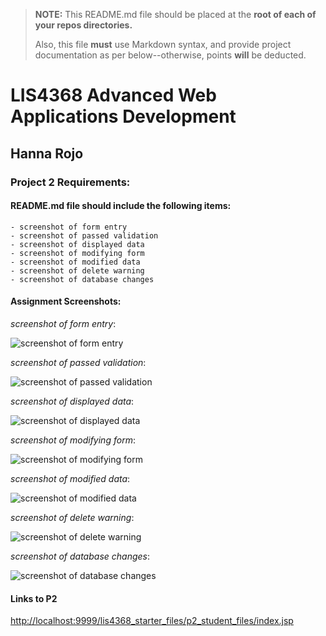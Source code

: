 > **NOTE:** This README.md file should be placed at the **root of each of your repos directories.**
>
>Also, this file **must** use Markdown syntax, and provide project documentation as per below--otherwise, points **will** be deducted.
>

# LIS4368 Advanced Web Applications Development

## Hanna Rojo

### Project 2 Requirements:

#### README.md file should include the following items:

    - screenshot of form entry
    - screenshot of passed validation
    - screenshot of displayed data
    - screenshot of modifying form
    - screenshot of modified data
    - screenshot of delete warning
    - screenshot of database changes

>

#### Assignment Screenshots:

*screenshot of form entry*:

![screenshot of form entry](https://bitbucket.org/hsr21a726/lis4368/raw/d4eb50390261d6439e3475d4aa4114e254cb5f33/P1/mainPage.png)

*screenshot of passed validation*:

![screenshot of passed validation](https://bitbucket.org/hsr21a726/lis4368/raw/d4eb50390261d6439e3475d4aa4114e254cb5f33/P1/failedValidation.png)

*screenshot of displayed data*:

![screenshot of displayed data](https://bitbucket.org/hsr21a726/lis4368/raw/d4eb50390261d6439e3475d4aa4114e254cb5f33/P1/passedValidation.png)

*screenshot of modifying form*:

![screenshot of modifying form](https://bitbucket.org/hsr21a726/lis4368/raw/914125a9c0251aac7d2404879e83d16c66be8bae/P1/Q7.png)

*screenshot of modified data*:

![screenshot of modified data](https://bitbucket.org/hsr21a726/lis4368/raw/914125a9c0251aac7d2404879e83d16c66be8bae/P1/Q7.png)

*screenshot of delete warning*:

![screenshot of delete warning](https://bitbucket.org/hsr21a726/lis4368/raw/914125a9c0251aac7d2404879e83d16c66be8bae/P1/Q7.png)

*screenshot of database changes*:

![screenshot of database changes](https://bitbucket.org/hsr21a726/lis4368/raw/914125a9c0251aac7d2404879e83d16c66be8bae/P1/Q7.png)

#### Links to P2

[http://localhost:9999/lis4368_starter_files/p2_student_files/index.jsp](http://localhost:9999/lis4368_starter_files/p2_student_files/index.jsp)


